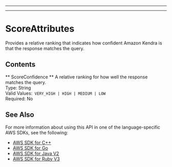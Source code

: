 --------

--------

# ScoreAttributes<a name="API_ScoreAttributes"></a>

Provides a relative ranking that indicates how confident Amazon Kendra is that the response matches the query\.

## Contents<a name="API_ScoreAttributes_Contents"></a>

 ** ScoreConfidence **   <a name="Kendra-Type-ScoreAttributes-ScoreConfidence"></a>
A relative ranking for how well the response matches the query\.  
Type: String  
Valid Values:` VERY_HIGH | HIGH | MEDIUM | LOW`   
Required: No

## See Also<a name="API_ScoreAttributes_SeeAlso"></a>

For more information about using this API in one of the language\-specific AWS SDKs, see the following:
+  [ AWS SDK for C\+\+](https://docs.aws.amazon.com/goto/SdkForCpp/kendra-2019-02-03/ScoreAttributes) 
+  [ AWS SDK for Go](https://docs.aws.amazon.com/goto/SdkForGoV1/kendra-2019-02-03/ScoreAttributes) 
+  [ AWS SDK for Java V2](https://docs.aws.amazon.com/goto/SdkForJavaV2/kendra-2019-02-03/ScoreAttributes) 
+  [ AWS SDK for Ruby V3](https://docs.aws.amazon.com/goto/SdkForRubyV3/kendra-2019-02-03/ScoreAttributes) 